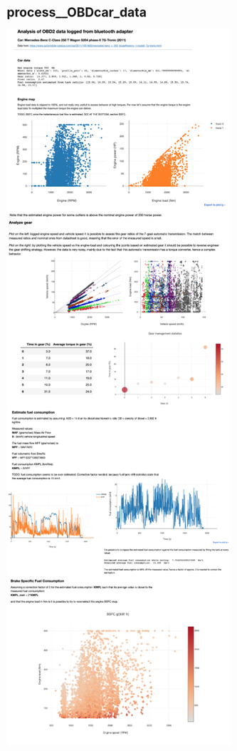 # process__OBDcar_data

![alt text](reports/img1.png)
![alt text](reports/img2.png)
![alt text](reports/img3.png)
![alt text](reports/img4.png)
